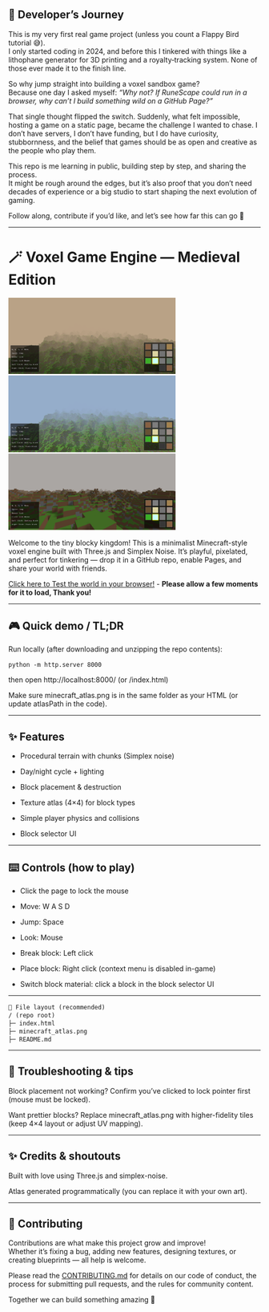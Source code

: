 ## 🌟 Developer’s Journey

This is my very first real game project (unless you count a Flappy Bird tutorial 😅).  
I only started coding in 2024, and before this I tinkered with things like a lithophane generator for 3D printing and a royalty‑tracking system. None of those ever made it to the finish line.

So why jump straight into building a voxel sandbox game?  
Because one day I asked myself: *“Why not? If RuneScape could run in a browser, why can’t I build something wild on a GitHub Page?”*  

That single thought flipped the switch. Suddenly, what felt impossible, hosting a game on a static page, became the challenge I wanted to chase. I don’t have servers, I don’t have funding, but I do have curiosity, stubbornness, and the belief that games should be as open and creative as the people who play them.

This repo is me learning in public, building step by step, and sharing the process.  
It might be rough around the edges, but it’s also proof that you don’t need decades of experience or a big studio to start shaping the next evolution of gaming.  

Follow along, contribute if you’d like, and let’s see how far this can go 🚀

---

# 🪄 Voxel Game Engine — Medieval Edition

<p float="left">
  <img src="./images/Screenshot-2025-10-05%20215242.png" width="334" />
  <img src="./images/Screenshot-2025-10-05%20215306.png" width="334" />
  <img src="./images/Screenshot-2025-10-05%20215415.png" width="334" />
</p>

Welcome to the tiny blocky kingdom! This is a minimalist Minecraft-style voxel engine built with Three.js and Simplex Noise. It’s playful, pixelated, and perfect for tinkering — drop it in a GitHub repo, enable Pages, and share your world with friends.

[Click here to Test the world in your browser!](https://sleepyprogrammer1012.github.io/Voxel-world_HTML/) -  **Please allow a few moments for it to load, Thank you!**

---

## 🎮 Quick demo / TL;DR

  Run locally (after downloading and unzipping the repo contents):

    python -m http.server 8000
  then open http://localhost:8000/ (or /index.html)


Make sure minecraft_atlas.png is in the same folder as your HTML (or update atlasPath in the code).

---

## ✨ Features

* Procedural terrain with chunks (Simplex noise)

* Day/night cycle + lighting

* Block placement & destruction

* Texture atlas (4×4) for block types

* Simple player physics and collisions

* Block selector UI

---

## ⌨️ Controls (how to play)

* Click the page to lock the mouse

* Move: W A S D

* Jump: Space

* Look: Mouse

* Break block: Left click

* Place block: Right click (context menu is disabled in-game)

* Switch block material: click a block in the block selector UI

---

    🧰 File layout (recommended)
    / (repo root)
    ├─ index.html                
    ├─ minecraft_atlas.png      
    ├─ README.md                 


---
## 🐞 Troubleshooting & tips

Block placement not working? Confirm you’ve clicked to lock pointer first (mouse must be locked).

Want prettier blocks? Replace minecraft_atlas.png with higher-fidelity tiles (keep 4×4 layout or adjust UV mapping).

---

## ✨ Credits & shoutouts

Built with love using Three.js and simplex-noise.

Atlas generated programmatically (you can replace it with your own art).

---

## 🤝 Contributing

Contributions are what make this project grow and improve!  
Whether it’s fixing a bug, adding new features, designing textures, or creating blueprints — all help is welcome.

Please read the [CONTRIBUTING.md](./CONTRIBUTING.md) for details on our code of conduct, the process for submitting pull requests, and the rules for community content.

Together we can build something amazing 🚀
